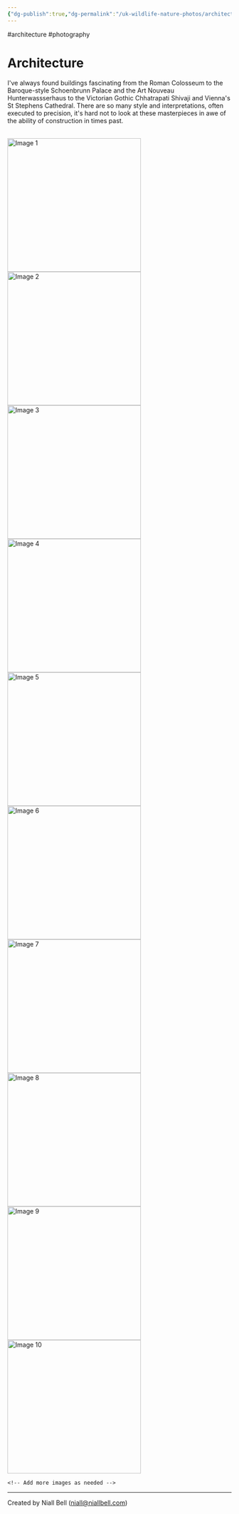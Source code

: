 ```yaml
---
{"dg-publish":true,"dg-permalink":"/uk-wildlife-nature-photos/architecture/","permalink":"/uk-wildlife-nature-photos/architecture/","title":"Architecture","tags":["photography","architecture"],"noteIcon":"2","created":"2024-04-17T21:17:33.670+01:00","updated":"2024-04-20T11:25:25.744+01:00"}
---
```


#architecture #photography 
# Architecture

I've always found buildings fascinating from the Roman Colosseum to the Baroque-style Schoenbrunn Palace and the Art Nouveau Hunterwassserhaus to the Victorian Gothic Chhatrapati Shivaji and Vienna's St Stephens Cathedral. There are so many style and interpretations, often executed to precision, it's hard not to look at these masterpieces in awe of the ability of construction in times past.

<br>
<div class="gallery">
    <a href="https://i.imgur.com/N9qxSkz.jpeg" data-fancybox="gallery">
        <img src="https://i.imgur.com/N9qxSkz.jpeg" alt="Image 1" width="300">
    </a>
    <a href="https://i.imgur.com/5SyCzbU.jpeg" data-fancybox="gallery">
        <img src="https://i.imgur.com/5SyCzbU.jpeg" alt="Image 2" width="300">
    </a>
    <a href="https://i.imgur.com/LzCXLxI.jpeg" data-fancybox="gallery">
        <img src="https://i.imgur.com/LzCXLxI.jpeg" alt="Image 3" width="300">
    </a>
    <a href="https://i.imgur.com/3V7M4oO.jpeg" data-fancybox="gallery">
        <img src="https://i.imgur.com/3V7M4oO.jpeg" alt="Image 4" width="300">
    </a>
    <a href="https://i.imgur.com/SuFLm3B.jpeg" data-fancybox="gallery">
        <img src="https://i.imgur.com/SuFLm3B.jpeg" alt="Image 5" width="300">
    </a>
    <a href="https://i.imgur.com/igJSk5X.jpeg" data-fancybox="gallery">
        <img src="https://i.imgur.com/igJSk5X.jpeg" alt="Image 6" width="300">
    </a>
    <a href="https://i.imgur.com/eYY7Ugs.jpeg" data-fancybox="gallery">
        <img src="https://i.imgur.com/eYY7Ugs.jpeg" alt="Image 7" width="300">
    </a>
    <a href="https://i.imgur.com/rL8497C.jpeg" data-fancybox="gallery">
        <img src="https://i.imgur.com/rL8497C.jpeg" alt="Image 8" width="300">
    </a>
    <a href="https://i.imgur.com/MfygflV.jpeg" data-fancybox="gallery">
        <img src="https://i.imgur.com/MfygflV.jpeg" alt="Image 9" width="300">
    </a>
    <a href="https://i.imgur.com/1ftMCQC.jpeg" data-fancybox="gallery">
        <img src="https://i.imgur.com/1ftMCQC.jpeg" alt="Image 10" width="300">
    </a>

    <!-- Add more images as needed -->
</div>













---
Created by Niall Bell (niall@niallbell.com)